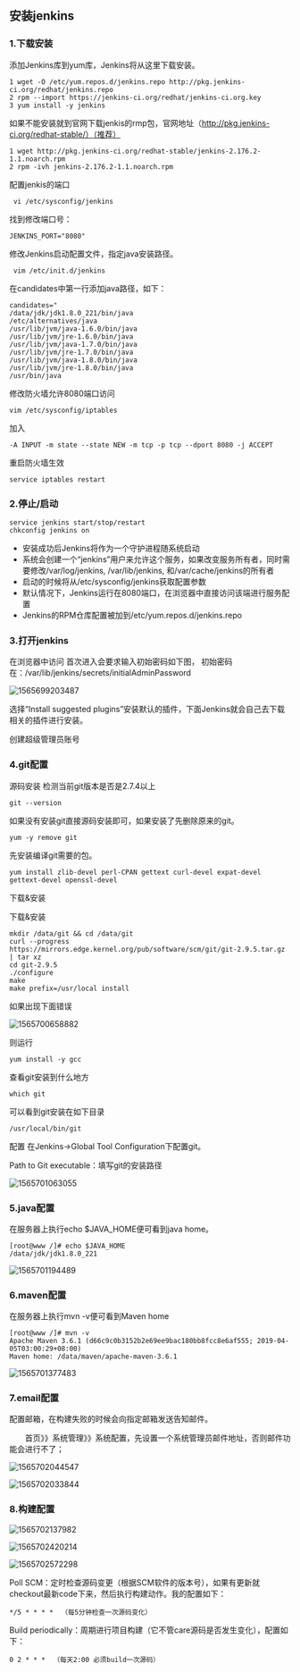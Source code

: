 ## 安装jenkins

### 1.下载安装

添加Jenkins库到yum库，Jenkins将从这里下载安装。

```
1 wget -O /etc/yum.repos.d/jenkins.repo http://pkg.jenkins-ci.org/redhat/jenkins.repo
2 rpm --import https://jenkins-ci.org/redhat/jenkins-ci.org.key
3 yum install -y jenkins
```

如果不能安装就到官网下载jenkis的rmp包，官网地址（http://pkg.jenkins-ci.org/redhat-stable/）（推荐）

```
1 wget http://pkg.jenkins-ci.org/redhat-stable/jenkins-2.176.2-1.1.noarch.rpm
2 rpm -ivh jenkins-2.176.2-1.1.noarch.rpm
```

配置jenkis的端口

```
 vi /etc/sysconfig/jenkins
```

找到修改端口号：

```
JENKINS_PORT="8080" 
```

修改Jenkins启动配置文件，指定java安装路径。

```
 vim /etc/init.d/jenkins
```


在candidates中第一行添加java路径，如下：

```
candidates="
/data/jdk/jdk1.8.0_221/bin/java
/etc/alternatives/java
/usr/lib/jvm/java-1.6.0/bin/java
/usr/lib/jvm/jre-1.6.0/bin/java
/usr/lib/jvm/java-1.7.0/bin/java
/usr/lib/jvm/jre-1.7.0/bin/java
/usr/lib/jvm/java-1.8.0/bin/java
/usr/lib/jvm/jre-1.8.0/bin/java
/usr/bin/java
```


修改防火墙允许8080端口访问

```
vim /etc/sysconfig/iptables
```


加入

```
-A INPUT -m state --state NEW -m tcp -p tcp --dport 8080 -j ACCEPT
```


重启防火墙生效

```
service iptables restart
```



### 2.停止/启动

```
service jenkins start/stop/restart
chkconfig jenkins on
```

- 安装成功后Jenkins将作为一个守护进程随系统启动
- 系统会创建一个“jenkins”用户来允许这个服务，如果改变服务所有者，同时需要修改/var/log/jenkins, /var/lib/jenkins, 和/var/cache/jenkins的所有者
- 启动的时候将从/etc/sysconfig/jenkins获取配置参数
- 默认情况下，Jenkins运行在8080端口，在浏览器中直接访问该端进行服务配置
- Jenkins的RPM仓库配置被加到/etc/yum.repos.d/jenkins.repo

### 3.打开jenkins

在浏览器中访问 
首次进入会要求输入初始密码如下图， 
初始密码在：/var/lib/jenkins/secrets/initialAdminPassword 

![1565699203487](assets/1565699203487.png)

选择“Install suggested plugins”安装默认的插件，下面Jenkins就会自己去下载相关的插件进行安装。

创建超级管理员账号 

### 4.git配置

源码安装
检测当前git版本是否是2.7.4以上

```
git --version
```

如果没有安装git直接源码安装即可，如果安装了先删除原来的git。

```
yum -y remove git
```


先安装编译git需要的包。

```
yum install zlib-devel perl-CPAN gettext curl-devel expat-devel gettext-devel openssl-devel
```


下载&安装

下载&安装

```
mkdir /data/git && cd /data/git
curl --progress https://mirrors.edge.kernel.org/pub/software/scm/git/git-2.9.5.tar.gz | tar xz
cd git-2.9.5
./configure
make
make prefix=/usr/local install
```

如果出现下面错误

![1565700658882](assets/1565700658882.png)

则运行

```
yum install -y gcc
```



查看git安装到什么地方

```
which git
```

可以看到git安装在如下目录

```
/usr/local/bin/git
```

配置
在Jenkins->Global Tool Configuration下配置git。

Path to Git executable：填写git的安装路径

![1565701063055](assets/1565701063055.png)

### 5.java配置

在服务器上执行echo $JAVA_HOME便可看到java home。 

```
[root@www /]# echo $JAVA_HOME
/data/jdk/jdk1.8.0_221
```

![1565701194489](assets/1565701194489.png)

### 6.maven配置

在服务器上执行mvn -v便可看到Maven home

```
[root@www /]# mvn -v
Apache Maven 3.6.1 (d66c9c0b3152b2e69ee9bac180bb8fcc8e6af555; 2019-04-05T03:00:29+08:00)
Maven home: /data/maven/apache-maven-3.6.1
```

![1565701377483](assets/1565701377483.png)

### 7.email配置

配置邮箱，在构建失败的时候会向指定邮箱发送告知邮件。 

　　首页》》系统管理》》系统配置，先设置一个系统管理员邮件地址，否则邮件功能会进行不了；

![1565702044547](assets/1565702044547.png)

![1565702033844](assets/1565702033844.png)

### 8.构建配置

![1565702137982](assets/1565702137982.png)

![1565702420214](assets/1565702420214.png)

![1565702572298](assets/1565702572298.png)

Poll SCM：定时检查源码变更（根据SCM软件的版本号），如果有更新就checkout最新code下来，然后执行构建动作。我的配置如下：

```
*/5 * * * *  （每5分钟检查一次源码变化）
```


Build periodically：周期进行项目构建（它不管care源码是否发生变化），配置如下：

```
0 2 * * *  （每天2:00 必须build一次源码）
```

